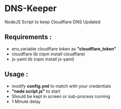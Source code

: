 # DNS-Keeper
NodeJS Script to keep Cloudflare DNS Updated

## Requirements :
 - env_variable cloudflare token as **"cloudflare_token"**
 - cloudflare lib (npm install cloudflare)
 - js-yaml lib (npm install js-yaml)

## Usage :
 - modify **config.yml** to match with your credentials
 - **"node script.js"** to start
 - Should be kept in screen or sub-process running
 - 1 Minute delay
